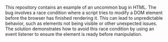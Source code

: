 This repository contains an example of an uncommon bug in HTML. The bug involves a race condition where a script tries to modify a DOM element before the browser has finished rendering it.  This can lead to unpredictable behavior, such as elements not being visible or other unexpected issues. The solution demonstrates how to avoid this race condition by using an event listener to ensure the element is ready before manipulation.